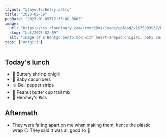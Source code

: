 ```yaml
---
layout: "@layouts/Entry.astro"
title: "2023-02-09"
pubDate: "2023-02-09T12:35:00.000Z"
image:
  url: "https://res.cloudinary.com/drmor38ma/image/upload/v1675083937/bbt/2023-02-09.jpg"
  slug: "bbt/2023-02-09"
  alt: "Image of a Bentgo bento box with heart-shaped onigiri, baby cucumber slices, bell pepper cut into strips, trail mix, and a Hershey's Kiss in the center."
tags: ["onigiri"]
---
```


## Today's lunch

- 🍗 Buttery shrimp onigiri
- 🥒 Baby cucumbers
- 🫑 Bell pepper strips
- 🥜 Peanut butter cup trail mix
- 🍫 Hershey's Kiss

## Aftermath
- They were falling apart on me when making them, hence the plastic wrap 😑 They said it was all good so 🤷
